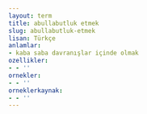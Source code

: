 ```yaml
---
layout: term
title: abullabutluk etmek
slug: abullabutluk-etmek
lisan: Türkçe
anlamlar:
- kaba saba davranışlar içinde olmak
ozellikler:
- - ''
ornekler:
- - ''
orneklerkaynak:
- - ''
---
```

